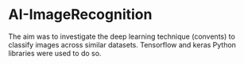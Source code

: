 # AI-ImageRecognition
The aim was to investigate the deep learning technique (convents) to classify images across similar datasets. Tensorflow and keras Python libraries were used to do so. 
